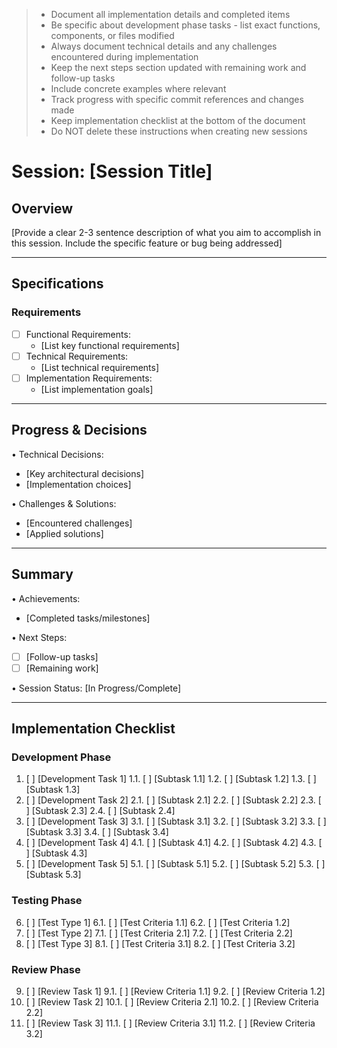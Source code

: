 > - Document all implementation details and completed items
> - Be specific about development phase tasks - list exact functions, components, or files modified
> - Always document technical details and any challenges encountered during implementation
> - Keep the next steps section updated with remaining work and follow-up tasks
> - Include concrete examples where relevant
> - Track progress with specific commit references and changes made
> - Keep implementation checklist at the bottom of the document
> - Do NOT delete these instructions when creating new sessions

# Session: [Session Title]

## Overview

[Provide a clear 2-3 sentence description of what you aim to accomplish in this session. Include the specific feature or bug being addressed]

---

## Specifications

### Requirements

- [ ] Functional Requirements:
  - [List key functional requirements]
- [ ] Technical Requirements:
  - [List technical requirements]
- [ ] Implementation Requirements:
  - [List implementation goals]

---

## Progress & Decisions

• Technical Decisions:

- [Key architectural decisions]
- [Implementation choices]

• Challenges & Solutions:

- [Encountered challenges]
- [Applied solutions]

---

## Summary

• Achievements:

- [Completed tasks/milestones]

• Next Steps:

- [ ] [Follow-up tasks]
- [ ] [Remaining work]

• Session Status: [In Progress/Complete]

---

## Implementation Checklist

### Development Phase

1. [ ] [Development Task 1]
       1.1. [ ] [Subtask 1.1]
       1.2. [ ] [Subtask 1.2]
       1.3. [ ] [Subtask 1.3]
2. [ ] [Development Task 2]
       2.1. [ ] [Subtask 2.1]
       2.2. [ ] [Subtask 2.2]
       2.3. [ ] [Subtask 2.3]
       2.4. [ ] [Subtask 2.4]
3. [ ] [Development Task 3]
       3.1. [ ] [Subtask 3.1]
       3.2. [ ] [Subtask 3.2]
       3.3. [ ] [Subtask 3.3]
       3.4. [ ] [Subtask 3.4]
4. [ ] [Development Task 4]
       4.1. [ ] [Subtask 4.1]
       4.2. [ ] [Subtask 4.2]
       4.3. [ ] [Subtask 4.3]
5. [ ] [Development Task 5]
       5.1. [ ] [Subtask 5.1]
       5.2. [ ] [Subtask 5.2]
       5.3. [ ] [Subtask 5.3]

### Testing Phase

6. [ ] [Test Type 1]
       6.1. [ ] [Test Criteria 1.1]
       6.2. [ ] [Test Criteria 1.2]
7. [ ] [Test Type 2]
       7.1. [ ] [Test Criteria 2.1]
       7.2. [ ] [Test Criteria 2.2]
8. [ ] [Test Type 3]
       8.1. [ ] [Test Criteria 3.1]
       8.2. [ ] [Test Criteria 3.2]

### Review Phase

9. [ ] [Review Task 1]
       9.1. [ ] [Review Criteria 1.1]
       9.2. [ ] [Review Criteria 1.2]
10. [ ] [Review Task 2]
        10.1. [ ] [Review Criteria 2.1]
        10.2. [ ] [Review Criteria 2.2]
11. [ ] [Review Task 3]
        11.1. [ ] [Review Criteria 3.1]
        11.2. [ ] [Review Criteria 3.2]
